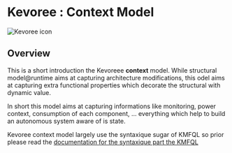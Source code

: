 # Kevoree : Context Model

![Kevoree icon](http://kevoree.org/img/kevoree-logo.png)

## Overview

This is a short introduction the Kevoreee **context** model.
While structural model@runtime aims at capturing architecture modifications, this odel aims at capturing extra functional properties which decorate the structural with dynamic value.

In short this model aims at capturing informations like monitoring, power context, consumption of each component, … everything which help to build an autonomous system aware of is state.

Kevoree context model largely use the syntaxique sugar of KMFQL so prior please read the  [documentation for the syntaxique part the KMFQL](https://github.com/dukeboard/kevoree-modeling-framework/blob/master/doc/kmf_path.md)







